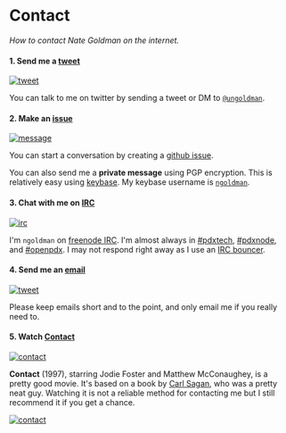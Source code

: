 # Contact

*How to contact Nate Goldman on the internet.*

#### 1. Send me a [tweet][tweet-url]

[![tweet][tweet-img]][tweet-url]

You can talk to me on twitter by sending a tweet or DM to [`@ungoldman`](http://twitter.com/ungoldman).

[tweet-img]: http://img.shields.io/badge/send-tweet-brightgreen.svg?style=flat-square
[tweet-url]: https://twitter.com/intent/tweet?text=@ungoldman%20

#### 2. Make an [issue][message-url]

[![message][message-img]][message-url]

You can start a conversation by creating a [github issue][message-url].

You can also send me a **private message** using PGP encryption. This is relatively easy using [keybase](https://keybase.io/). My keybase username is [`ngoldman`](https://keybase.io/ngoldman).

[message-img]: http://img.shields.io/badge/create-issue-green.svg?style=flat-square
[message-url]: https://github.com/ungoldman/contact/issues/new

#### 3. Chat with me on [IRC][irc-url]

[![irc][irc-img]][irc-url]

I'm `ngoldman` on [freenode IRC](https://freenode.net/). I'm almost always in [#pdxtech](http://webchat.freenode.net/?channels=pdxtech), [#pdxnode](http://webchat.freenode.net/?channels=pdxnode), and [#openpdx](http://webchat.freenode.net/?channels=openpdx). I may not respond right away as I use an [IRC bouncer](http://en.wikipedia.org/wiki/BNC_(software)).

[irc-img]: http://img.shields.io/badge/join-freenode-yellowgreen.svg?style=flat-square
[irc-url]: http://webchat.freenode.net/?channels=pdxtech

#### 4. Send me an [email][email-url]

[![tweet][email-img]][email-url]

Please keep emails short and to the point, and only email me if you really need to.

[email-img]: http://img.shields.io/badge/compose-email-red.svg?style=flat-square
[email-url]: mailto:ungoldman@gmail.com

#### 5. Watch [Contact][contact-url]

[![contact][contact-img]][contact-url]

**Contact** (1997), starring Jodie Foster and Matthew McConaughey, is a pretty good movie. It's based on a book by [Carl Sagan](http://en.wikipedia.org/wiki/Carl_Sagan), who was a pretty neat guy. Watching it is not a reliable method for contacting me but I still recommend it if you get a chance.

[![contact][contact-poster]][contact-imdb]

[contact-img]: http://img.shields.io/badge/watch-contact-blue.svg?style=flat-square
[contact-url]: https://www.youtube.com/watch?v=d9C2cF3KvP8
[contact-poster]: http://ia.media-imdb.com/images/M/MV5BMjEyMDQxMTMxMF5BMl5BanBnXkFtZTcwNTU0ODcyMg@@._V1_SX640_SY720_.jpg
[contact-imdb]: http://www.imdb.com/title/tt0118884/
